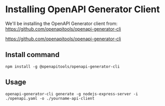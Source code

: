 # Installing OpenAPI Generator Client

We'll be installing the OpenAPI Generator client from: https://github.com/openapitools/openapi-generator-cli

https://github.com/openapitools/openapi-generator-cli

## Install command

```shell
npm install -g @openapitools/openapi-generator-cli
```

## Usage

```shell
openapi-generator-cli generate -g nodejs-express-server -i ./openapi.yaml -o ./yourname-api-client
```